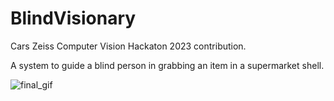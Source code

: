 # BlindVisionary

Cars Zeiss Computer Vision Hackaton 2023 contribution.

A system to guide a blind person in grabbing an item in a supermarket shell.

![final_gif](https://user-images.githubusercontent.com/60148493/236774017-7f262ed5-7f16-4e63-89f8-98f748560319.gif)

